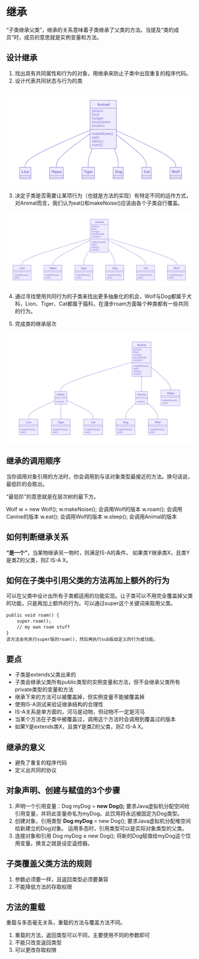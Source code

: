 # 继承
“子类继承父类”，继承的关系意味着子类继承了父类的方法。当提及“类的成员”时，成员的意思就是实例变量和方法。

## 设计继承
1. 找出具有共同属性和行为的对象，用继承来防止子类中出现重复的程序代码。
2. 设计代表共同状态与行为的类

![继承](https://raw.githubusercontent.com/yanggfann/JavaProbe/master/Java/page/走进Java继承的世界-类图1.png)

3. 决定子类是否需要让某项行为（也就是方法的实现）有特定不同的运作方式，对Animal而言，我们认为eat()和makeNoise()应该由各个子类自行覆盖。

![继承](https://raw.githubusercontent.com/yanggfann/JavaProbe/master/Java/page/走进Java继承的世界-类图2.png)

4. 通过寻找使用共同行为的子类来找出更多抽象化的机会，Wolf与Dog都属于犬科，Lion、Tiger、Cat都属于猫科，在漫步roam方面每个种类都有一些共同的行为。

5. 完成类的继承层次

![继承](https://raw.githubusercontent.com/yanggfann/JavaProbe/master/Java/page/走进Java继承的世界-类图3.png)

## 继承的调用顺序
当你调用对象引用的方法时，你会调用到与该对象类型最接近的方法。换句话说，最低阶的会胜出。

“最低阶”的意思就是在层次树的最下方。

Wolf w = new Wolf();
w.makeNoise(); 会调用Wolf的版本
w.roam(); 会调用Canine的版本
w.eat(); 会调用Wolf的版本
w.sleep(); 会调用Animal的版本

## 如何判断继承关系
**“是一个”**，当某物继承另一物时，则满足IS-A的条件。
如果类Y继承类X，且类Y是类Z的父类，则Z IS-A X。

## 如何在子类中引用父类的方法再加上额外的行为
可以在父类中设计出所有子类都适用的功能实现。让子类可以不用完全覆盖掉父类的功能，只是再加上额外的行为。可以通过super这个关键词来取用父类。

```
public void roam() {
	super.roam();
	// my own roam stuff
}
该方法会先执行super版的roam()，然后再执行sub版自定义的行为或功能。
```

## 要点
* 子类是extends父类出来的
* 子类会继承父类所有public类型的实例变量和方法，但不会继承父类所有private类型的变量和方法
* 继承下来的方法可以被覆盖掉，但实例变量不能被覆盖掉
* 使用IS-A测试来验证继承结构的合理性
* IS-A关系是单方面的，河马是动物，但动物不一定是河马
* 当某个方法在子类中被覆盖过，调用这个方法时会调用到覆盖过的版本
* 如果Y是extends类X，且类Y是类Z的父类，则Z IS-A X。

## 继承的意义
* 避免了重复的程序代码
* 定义出共同的协议

## 对象声明、创建与赋值的3个步骤
1. 声明一个引用变量：Dog myDog = **new Dog();**
要求Java虚拟机分配空间给引用变量，并将此变量命名为myDog。此饮用将永远被固定为Dog类型。
2. 创建对象，引用类型  **Dog myDog** = new Dog();
要求Java虚拟机分配堆空间给新建立的Dog对象。
运用多态时，引用类型可以是实际对象类型的父类。
3. 连接对象和引用  Dog myDog **=** new Dog();
将新的Dog赋值给myDog这个饮用变量。换言之就是设定遥控器。

## 子类覆盖父类方法的规则
1. 参数必须要一样，且返回类型必须要兼容
2. 不能降低方法的存取权限

## 方法的重载
重载与多态毫无关系，重载的方法与覆盖方法不同。
1. 重载的方法，返回类型可以不同，主要使用不同的参数即可
2. 不能只改变返回类型
3. 可以更改存取权限